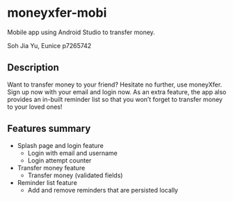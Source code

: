 # moneyxfer-mobi
Mobile app using Android Studio to transfer money.

Soh Jia Yu, Eunice
p7265742

## Description
Want to transfer money to your friend? Hesitate no further, use moneyXfer. Sign up now with your email and login now. As an extra feature, the app also provides an in-built reminder list so that you won’t forget to transfer money to your loved ones!

## Features summary
- Splash page and login feature
  - Login with email and username
  - Login attempt counter
- Transfer money feature
  - Transfer money (validated fields)
- Reminder list feature
  - Add and remove reminders that are persisted locally

